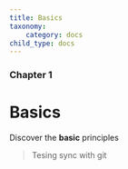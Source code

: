 ```yaml
---
title: Basics
taxonomy:
    category: docs
child_type: docs
---
```


### Chapter 1

# Basics

Discover the **basic** principles

>Tesing sync with git